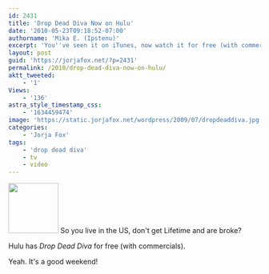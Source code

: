 ```yaml
---
id: 2431
title: 'Drop Dead Diva Now on Hulu'
date: '2010-05-23T09:18:52-07:00'
authorname: 'Mika E. (Ipstenu)'
excerpt: 'You''ve seen it on iTunes, now watch it for free (with commercials) on Hulu!'
layout: post
guid: 'https://jorjafox.net/?p=2431'
permalink: /2010/drop-dead-diva-now-on-hulu/
aktt_tweeted:
    - '1'
Views:
    - '136'
astra_style_timestamp_css:
    - '1634459474'
image: 'https://static.jorjafox.net/wordpress/2009/07/dropdeaddiva.jpg'
categories:
    - 'Jorja Fox'
tags:
    - 'drop dead diva'
    - tv
    - video
---
```


<a href="//static.jorjafox.net/wordpress/2009/07/dropdeaddiva.jpg"><img src="//static.jorjafox.net/wordpress/2009/07/dropdeaddiva-100x100.jpg" alt="" title="dropdeaddiva" width="100" height="100" class="alignleft size-thumbnail wp-image-1921" /></a> So you live in the US, don't get Lifetime and are broke?

Hulu has _Drop Dead Diva_ for free (with commercials).

Yeah.  It's a good weekend!
